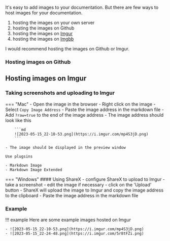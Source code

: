 It's easy to add images to your documentation. But there are few ways to host images for your documentation.

1. hosting the images on your own server
2. hosting the images on Github
3. hosting the images on [Imgur](https://imgur.com/)
4. hosting the images on [Imgbb](https://imgbb.com/)

I would recommend hosting the images on Github or Imgur.

### Hosting images on Github


## Hosting images on Imgur

### Taking screenshots and uploading to Imgur

=== "Mac"
    - Open the image in the browser
    - Right click on the image
    - Select `Copy Image Address`
    - Paste the image address in the markdown file
    - Add `?raw=true` to the end of the image address
    - The image address should look like this
  
        ```md
        ![2023-05-15_22-10-53.png](https://i.imgur.com/mp4S3jD.png)
        ```

    - The image should be displayed in the preview window
    
    Use plugsins

    - Markdown Image
    - Markdown Image Extended

=== "Windows"
    #### Using ShareX
    - configure ShareX to upload to Imgur
    - take a screenshot
    - edit the image if necessary
    - click on the 'Upload' button
    - ShareX will upload the image to Imgur and copy the image address to the clipboard
    - Paste the image address in the markdown file

### Example
!!! example
    Here are some example images hosted on Imgur

    - ![2023-05-15_22-10-53.png](https://i.imgur.com/mp4S3jD.png)
    - ![2023-05-15_22-24-48.png](https://i.imgur.com/5r8tFZi.png)



